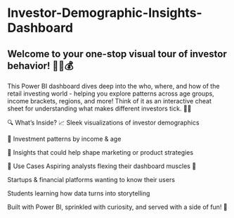 # Investor-Demographic-Insights-Dashboard

## Welcome to your one-stop visual tour of investor behavior! 🕵️‍♂️💰

This Power BI dashboard dives deep into the who, where, and how of the retail investing world - helping you explore patterns across age groups, income brackets, regions, and more! Think of it as an interactive cheat sheet for understanding what makes different investors tick. 🧠✨

🔍 What’s Inside?
📈 Sleek visualizations of investor demographics

💸 Investment patterns by income & age

🧩 Insights that could help shape marketing or product strategies

🎯 Use Cases
Aspiring analysts flexing their dashboard muscles 💪

Startups & financial platforms wanting to know their users

Students learning how data turns into storytelling

Built with Power BI, sprinkled with curiosity, and served with a side of fun! 🍿
